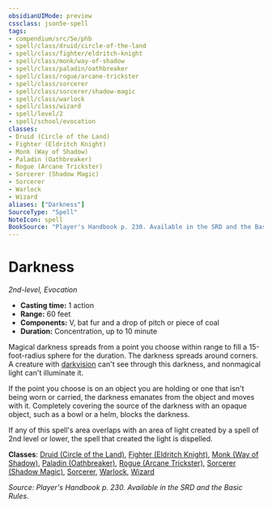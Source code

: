 ```yaml
---
obsidianUIMode: preview
cssclass: json5e-spell
tags:
- compendium/src/5e/phb
- spell/class/druid/circle-of-the-land
- spell/class/fighter/eldritch-knight
- spell/class/monk/way-of-shadow
- spell/class/paladin/oathbreaker
- spell/class/rogue/arcane-trickster
- spell/class/sorcerer
- spell/class/sorcerer/shadow-magic
- spell/class/warlock
- spell/class/wizard
- spell/level/2
- spell/school/evocation
classes:
- Druid (Circle of the Land)
- Fighter (Eldritch Knight)
- Monk (Way of Shadow)
- Paladin (Oathbreaker)
- Rogue (Arcane Trickster)
- Sorcerer (Shadow Magic)
- Sorcerer
- Warlock
- Wizard
aliases: ["Darkness"]
SourceType: "Spell"
NoteIcon: spell
BookSource: "Player's Handbook p. 230. Available in the SRD and the Basic Rules."
---
```

# Darkness
*2nd-level, Evocation*  

- **Casting time:** 1 action
- **Range:** 60 feet
- **Components:** V, bat fur and a drop of pitch or piece of coal
- **Duration:** Concentration, up to 10 minute

Magical darkness spreads from a point you choose within range to fill a 15-foot-radius sphere for the duration. The darkness spreads around corners. A creature with [darkvision](/2-Mechanics/CLI/rules/senses.md#darkvision) can't see through this darkness, and nonmagical light can't illuminate it.

If the point you choose is on an object you are holding or one that isn't being worn or carried, the darkness emanates from the object and moves with it. Completely covering the source of the darkness with an opaque object, such as a bowl or a helm, blocks the darkness.

If any of this spell's area overlaps with an area of light created by a spell of 2nd level or lower, the spell that created the light is dispelled.

**Classes**: [Druid (Circle of the Land)](/2-Mechanics/CLI/classes/druid-circle-of-the-land.md), [Fighter (Eldritch Knight)](/2-Mechanics/CLI/classes/fighter-eldritch-knight.md), [Monk (Way of Shadow)](/2-Mechanics/CLI/classes/monk-way-of-shadow.md), [Paladin (Oathbreaker)](/2-Mechanics/CLI/classes/paladin-oathbreaker.md), [Rogue (Arcane Trickster)](/2-Mechanics/CLI/classes/rogue-arcane-trickster.md), [Sorcerer (Shadow Magic)](/2-Mechanics/CLI/classes/sorcerer-shadow-magic-xge.md), [Sorcerer](/2-Mechanics/CLI/classes/sorcerer.md), [Warlock](/2-Mechanics/CLI/classes/warlock.md), [Wizard](/2-Mechanics/CLI/classes/wizard.md)

*Source: Player's Handbook p. 230. Available in the SRD and the Basic Rules.*